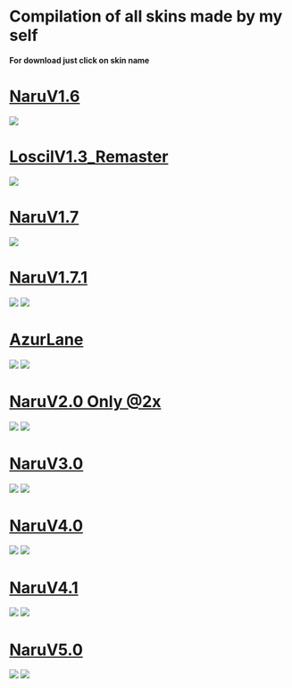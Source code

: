 # Compilation of all skins made by my self


**For download just click on skin name**


# [NaruV1.6](https://naru.s-ul.eu/Y16IQKY0)
![](https://pp.userapi.com/c837223/v837223994/7934b/KPg2-M5NFWk.jpg)

# [LoscilV1.3_Remaster](https://www.dropbox.com/s/ld8aipepjrm1kk8/Loscil%20V1.3_Remaster.osk?dl=0)
![](https://pp.userapi.com/c837223/v837223994/79341/6_zsm_2PMZw.jpg)

# [NaruV1.7](https://naru.s-ul.eu/Sffjf7zA)
![](https://pp.userapi.com/c840432/v840432997/369c4/eKY5Jdjzs8k.jpg)

# [NaruV1.7.1](https://naru.s-ul.eu/6LTFgOE8)
![](https://pp.userapi.com/c841023/v841023773/60d18/qIYlW3xmgDM.jpg)
![](https://pp.userapi.com/c840432/v840432997/369c4/eKY5Jdjzs8k.jpg)

# [AzurLane](https://ujico.s-ul.eu/t6Lpk7eP)
![](https://ujico.s-ul.eu/1Esx0W7M)
![](https://ujico.s-ul.eu/mxufQ0ik)

# [NaruV2.0 Only @2x](https://ujico.s-ul.eu/BVujIqzW)
![](https://ujico.s-ul.eu/0VtBmArC)
![](https://ujico.s-ul.eu/GhvkYuvE)

# [NaruV3.0](http://www.mediafire.com/file/ib7o9w70ze5tvay/-_%2523_NaruV3.0.osk/file)
![](https://pp.userapi.com/c849020/v849020438/c328b/arYonejvM8I.jpg)
![](https://pp.userapi.com/c849020/v849020438/c32a9/FxHoF08buaM.jpg)


# [NaruV4.0](http://www.mediafire.com/file/kcavsi5gj0y7qjl/-+%23+NaruV4.0.osk)
![](https://i.imgur.com/3lhOYrB.png)
![](https://i.imgur.com/axItEHh.png)


# [NaruV4.1](https://mega.nz/#!SxlkSQKD!mhLqEMtfDGyYlACkDzNNlhXb5gL_emYEFvhQGuka6CI)
![](https://i.imgur.com/cPIbR1k.png)
![](https://i.imgur.com/0W2LdCu.jpg)


# [NaruV5.0](https://www.mediafire.com/file/3opiz24wj9aiqab/-_%23_NaruV5.osk/file)
![](https://sun9-70.userapi.com/c206824/v206824753/791ac/sns6wTF5lTE.jpg)
![](https://sun9-49.userapi.com/c206824/v206824753/791de/y_-q8Ue7nZY.jpg)

